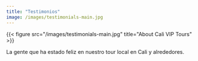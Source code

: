 ```yaml
---
title: "Testimonios"
image: /images/testimonials-main.jpg
---
```


{{< figure src="/images/testimonials-main.jpg" title="About Cali VIP Tours" >}}

La gente que ha estado feliz en nuestro tour local en Cali y alrededores.
